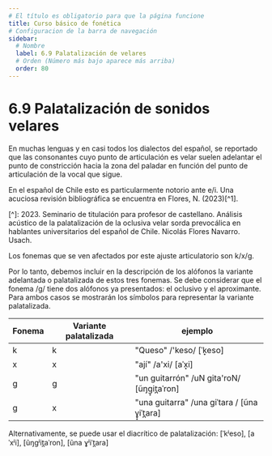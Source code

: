 ```yaml
---
# El título es obligatorio para que la página funcione
title: Curso básico de fonética
# Configuracion de la barra de navegación
sidebar:
  # Nombre
  label: 6.9 Palatalización de velares
  # Orden (Número más bajo aparece más arriba)
  order: 80
---
```




# 6.9 Palatalización de sonidos velares

En muchas lenguas y en casi todos los dialectos del español, se reportado que las consonantes cuyo punto de articulación es velar suelen adelantar el punto de constricción hacia la zona del paladar en función del punto de articulación de la vocal que sigue.

En el español de Chile esto es particularmente notorio ante e/i. Una acuciosa revisión bibliográfica se encuentra en Flores, N. (2023)[^1].

[^]: 2023. Seminario de titulación para profesor de castellano. Análisis acústico de la palatalización de la oclusiva velar sorda prevocálica en hablantes universitarios del español de Chile. Nicolás Flores Navarro. Usach.

Los fonemas que se ven afectados por este ajuste articulatorio son k/x/g.

Por lo tanto, debemos incluir en la descripción de los alófonos la variante adelantada o palatalizada de estos tres fonemas. Se debe considerar que el fonema /g/ tiene dos alófonos ya presentados: el oclusivo y el aproximante. Para ambos casos se mostrarán los símbolos para representar la variante palatalizada.

|Fonema|Variante palatalizada|ejemplo|
|----|----|----|
|k|k|"Queso" /'keso/ [ˈk̟eso]|
|x|x|"ají" /a'xi/ [aˈx̟i]|
|g|g|"un guitarrón" /uN gita'roN/ [ũŋg̟it̪aˈron]|
|g|x|"una guitarra" /una giˈtara / [ũna ɣ̟iˈt̪ara]|


Alternativamente, se puede usar el diacrítico de palatalización: [ˈkʲeso], [aˈxʲi], [ũŋgʲit̪aˈron], [ũna ɣʲiˈt̪ara]
